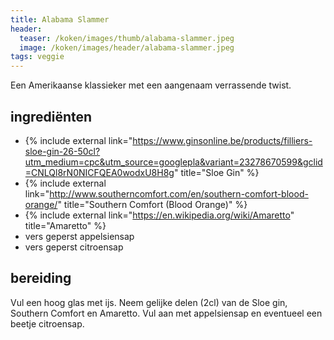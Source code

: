 ```yaml
---
title: Alabama Slammer
header:
  teaser: /koken/images/thumb/alabama-slammer.jpeg
  image: /koken/images/header/alabama-slammer.jpeg
tags: veggie
---
```


Een Amerikaanse klassieker met een aangenaam verrassende twist.

## ingrediënten

* {% include external link="https://www.ginsonline.be/products/filliers-sloe-gin-26-50cl?utm_medium=cpc&utm_source=googlepla&variant=23278670599&gclid=CNLQl8rN0NICFQEA0wodxU8H8g" title="Sloe Gin" %}
* {% include external link="http://www.southerncomfort.com/en/southern-comfort-blood-orange/" title="Southern Comfort (Blood Orange)" %}
* {% include external link="https://en.wikipedia.org/wiki/Amaretto" title="Amaretto" %}
* vers geperst appelsiensap
* vers geperst citroensap

## bereiding

Vul een hoog glas met ijs. Neem gelijke delen (2cl) van de Sloe gin, Southern Comfort en Amaretto. Vul aan met appelsiensap en eventueel een beetje citroensap.
